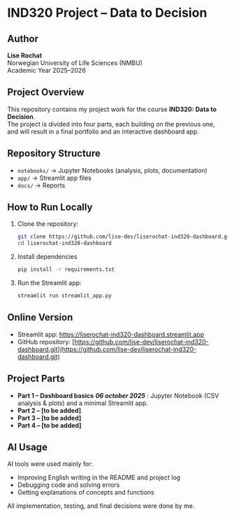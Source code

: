 # IND320 Project – Data to Decision

## Author
**Lise Rochat**  
Norwegian University of Life Sciences (NMBU)  
Academic Year 2025–2026  

## Project Overview
This repository contains my project work for the course **IND320: Data to Decision**.  
The project is divided into four parts, each building on the previous one, and will result in a final portfolio and an interactive dashboard app.  

## Repository Structure
- `notebooks/` → Jupyter Notebooks (analysis, plots, documentation)  
- `app/` → Streamlit app files  
- `docs/` → Reports 

## How to Run Locally
1. Clone the repository:
   ```bash
   git clone https://github.com/lise-dev/liserochat-ind320-dashboard.git
   cd liserochat-ind320-dashboard
   ```
2. Install dependencies
   ```bash
   pip install -r requirements.txt
   ```
3. Run the Streamlit app:
   ```bash
   streamlit run streamlit_app.py
   ```
   
## Online Version
- Streamlit app: [https://liserochat-ind320-dashboard.streamlit.app
](https://liserochat-ind320-dashboard.streamlit.app)  
- GitHub repository: [https://github.com/lise-dev/liserochat-ind320-dashboard.git](https://github.com/lise-dev/liserochat-ind320-dashboard.git)

## Project Parts
- **Part 1 – Dashboard basics** ***06 october 2025*** : 
  Jupyter Notebook (CSV analysis & plots) and a minimal Streamlit app.  
- **Part 2 – [to be added]**  
- **Part 3 – [to be added]**  
- **Part 4 – [to be added]**  

## AI Usage
AI tools were used mainly for:  
- Improving English writing in the README and project log  
- Debugging code and solving errors  
- Getting explanations of concepts and functions  

All implementation, testing, and final decisions were done by me.

